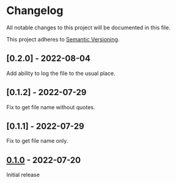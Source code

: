 # Changelog

All notable changes to this project will be documented in this file.

This project adheres to [Semantic Versioning](https://semver.org).

## [0.2.0] - 2022-08-04

Add ability to log the file to the usual place.

## [0.1.2] - 2022-07-29

Fix to get file name without quotes.

## [0.1.1] - 2022-07-29

Fix to get file name only.

## [0.1.0] - 2022-07-20

Initial release

[0.1.0]: https://github.com/itsrobli/sh-to-telegram/